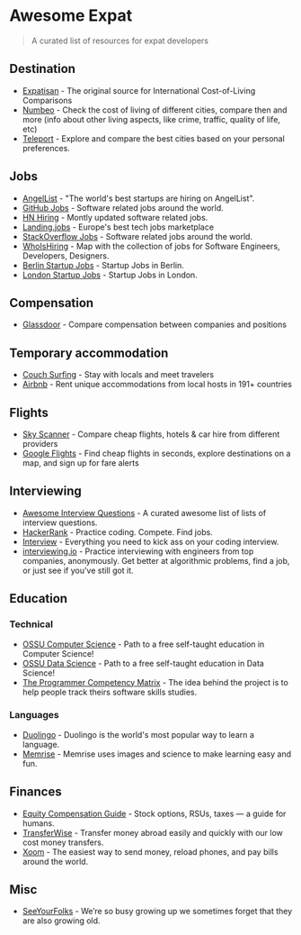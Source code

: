 # Awesome Expat
> A curated list of resources for expat developers

## Destination

* [Expatisan](https://www.expatistan.com/cost-of-living) - The original source for International Cost-of-Living Comparisons
* [Numbeo](http://www.numbeo.com) - Check the cost of living of different cities, compare then and more (info about other living aspects, like crime, traffic, quality of life, etc)
* [Teleport](https://teleport.org) - Explore and compare the best cities based on your personal preferences.

## Jobs

* [AngelList](https://angel.co/jobs) - "The world's best startups are hiring on AngelList".
* [GitHub Jobs](https://jobs.github.com/) - Software related jobs around the world.
* [HN Hiring](http://hnhiring.me) - Montly updated software related jobs.
* [Landing.jobs](https://landing.jobs) - Europe&#39;s best tech jobs marketplace
* [StackOverflow Jobs](http://stackoverflow.com/jobs) - Software related jobs around the world.
* [WhoIsHiring](https://whoishiring.io) - Map with the collection of jobs for Software Engineers, Developers, Designers.
* [Berlin Startup Jobs](http://berlinstartupjobs.com/) - Startup Jobs in Berlin.
* [London Startup Jobs](http://londonstartupjobs.co.uk/) - Startup Jobs in London.

## Compensation

* [Glassdoor](https://www.glassdoor.com/index.htm) - Compare compensation between companies and positions

## Temporary accommodation

* [Couch Surfing](https://www.couchsurfing.com/) - Stay with locals and meet travelers
* [Airbnb](https://www.airbnb.com/) - Rent unique accommodations from local hosts in 191+ countries

## Flights

* [Sky Scanner](https://www.skyscanner.net/) - Compare cheap flights, hotels & car hire from different providers
* [Google Flights](https://www.google.com/flights/) - Find cheap flights in seconds, explore destinations on a map, and sign up for fare alerts

## Interviewing

* [Awesome Interview Questions](https://github.com/MaximAbramchuck/awesome-interview-questions) - A curated awesome list of lists of interview questions.
* [HackerRank](https://www.hackerrank.com) - Practice coding. Compete. Find jobs.
* [Interview](https://github.com/andreis/interview) - Everything you need to kick ass on your coding interview.
* [interviewing.io](http://interviewing.io) - Practice interviewing with engineers from top companies, anonymously. Get better at algorithmic problems, find a job, or just see if you've still got it.

## Education

### Technical
* [OSSU Computer Science](https://ossu.firebaseapp.com/) - Path to a free self-taught education in Computer Science!
* [OSSU Data Science](https://github.com/open-source-society/data-science) - Path to a free self-taught education in Data Science!
* [The Programmer Competency Matrix](http://competency-checklist.appspot.com/) - The idea behind the project is to help people track theirs software skills studies.

### Languages

* [Duolingo](https://www.duolingo.com) - Duolingo is the world's most popular way to learn a language.
* [Memrise](https://www.memrise.com) - Memrise uses images and science to make learning easy and fun.

## Finances

* [Equity Compensation Guide](https://github.com/jlevy/og-equity-compensation) - Stock options, RSUs, taxes — a guide for humans.
* [TransferWise](https://transferwise.com/) - Transfer money abroad easily and quickly with our low cost money transfers.
* [Xoom](https://www.xoom.com/) - The easiest way to send money, reload phones, and pay bills around the world.

## Misc

* [SeeYourFolks](http://seeyourfolks.com) - We’re so busy growing up we sometimes forget that they are also growing old.

